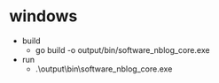 # windows
- build
  - go build -o output/bin/software_nblog_core.exe
- run
  - .\output\bin\software_nblog_core.exe



